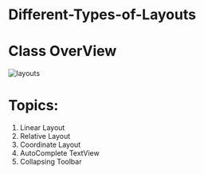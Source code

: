 # Different-Types-of-Layouts

# Class OverView
![layouts](https://user-images.githubusercontent.com/48696824/101785700-4017d880-3b27-11eb-83c3-1c9c6b0fde24.jpg)
# Topics: 
01. Linear Layout
02. Relative Layout
03. Coordinate  Layout
04. AutoComplete TextView
05. Collapsing Toolbar
 
